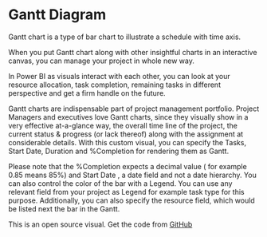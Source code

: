 # Gantt Diagram

Gantt chart is a type of bar chart to illustrate a schedule with time axis. 

When you put Gantt chart along with other insightful charts in an interactive canvas, you can manage your project in whole new way. 

In Power BI as visuals interact with each other, you can look at your resource allocation, task completion, remaining tasks in different perspective and get a firm handle on the future. 

Gantt charts are indispensable part of project management portfolio. Project Managers and executives love Gantt charts, since they visually show in a very effective at-a-glance way, the overall time line of the project, the current status & progress (or lack thereof) along with the assignment at considerable details. With this custom visual, you can specify the Tasks, Start Date, Duration and %Completion for rendering them as Gantt. 

Please note that the %Completion expects a decimal value ( for example 0.85 means 85%) and Start Date , a date field and not a date hierarchy. You can also control the color of the bar with a Legend. You can use any relevant field from your project as Legend for example task type for this purpose. Additionally, you can also specify the resource field, which would be listed next the bar in the Gantt. 

This is an open source visual. Get the code from [GitHub](https://github.com/Microsoft/powerbi-visuals-gantt)